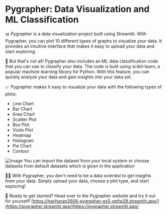 # Pygrapher: Data Visualization and ML Classification
📊 Pygrapher is a data visualization project built using Streamlit. With Pygrapher, you can plot 10 different types of graphs to visualize your data. It provides an intuitive interface that makes it easy to upload your data and start exploring.

🤖 But that's not all! Pygrapher also includes an ML data classification code that you can use to classify your data. The code is built using scikit-learn, a popular machine learning library for Python. With this feature, you can quickly analyze your data and gain insights into your data set.

📈 Pygrapher makes it easy to visualize your data with the following types of plots:

- Line Chart
- Bar Chart
- Area Chart
- Scatter Plot
- Box Plot
- Violin Plot
- Heatmap
- Histogram
- Pie Chart
- Contour

![image](https://github.com/Hariharan2608/PyGrapher/assets/88303186/d1313680-2abb-4d06-9bc9-64ad57e40d80)
You can import the dataset from your local system or choose datasets from default datasets which is given in the application




👩‍💻 With Pygrapher, you don't need to be a data scientist to get insights from your data. Simply upload your data, choose a plot type, and start exploring!

🚀 Ready to get started? Head over to the Pygrapher website and try it out for yourself! [https://hariharan2608-pygrapher-ex5-qgfw29.streamlit.app/](https://pygrapher.streamlit.app/)https://pygrapher.streamlit.app/

